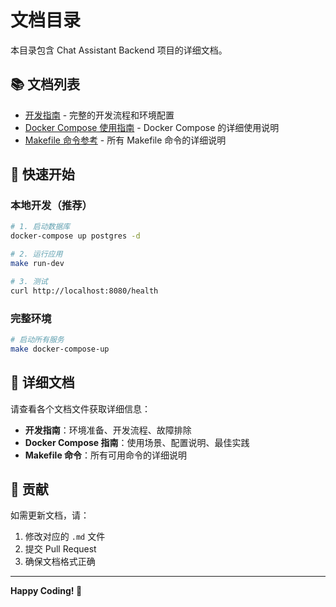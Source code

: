 # 文档目录

本目录包含 Chat Assistant Backend 项目的详细文档。

## 📚 文档列表

- [开发指南](development.md) - 完整的开发流程和环境配置
- [Docker Compose 使用指南](docker-compose-guide.md) - Docker Compose 的详细使用说明
- [Makefile 命令参考](makefile-commands.md) - 所有 Makefile 命令的详细说明

## 🚀 快速开始

### 本地开发（推荐）

```bash
# 1. 启动数据库
docker-compose up postgres -d

# 2. 运行应用
make run-dev

# 3. 测试
curl http://localhost:8080/health
```

### 完整环境

```bash
# 启动所有服务
make docker-compose-up
```

## 📖 详细文档

请查看各个文档文件获取详细信息：

- **开发指南**：环境准备、开发流程、故障排除
- **Docker Compose 指南**：使用场景、配置说明、最佳实践
- **Makefile 命令**：所有可用命令的详细说明

## 🤝 贡献

如需更新文档，请：

1. 修改对应的 `.md` 文件
2. 提交 Pull Request
3. 确保文档格式正确

---

**Happy Coding! 🚀**
